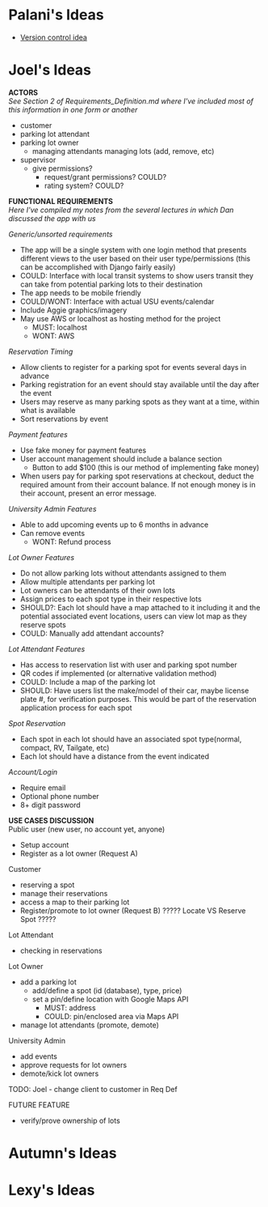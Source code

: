 # Palani's Ideas
 - [Version control idea](https://github.com/ideaconsult/etc/wiki/IDEA-Development-Collaboration-Best-Practices)

# Joel's Ideas
**ACTORS**  
*See Section 2 of Requirements_Definition.md where I've included most of this information in one form or another*
 * customer
 * parking lot attendant
 * parking lot owner
	* managing attendants
	managing lots (add, remove, etc)
 * supervisor
	* give permissions? 
		* request/grant permissions?  COULD?
		* rating system? 				COULD?

**FUNCTIONAL REQUIREMENTS**  
*Here I've compiled my notes from the several lectures in which Dan discussed the app with us*  

*Generic/unsorted requirements*
* The app will be a single system with one login method that presents different views to the user based on their user type/permissions (this can be accomplished with Django fairly easily)  
* COULD: Interface with local transit systems to show users transit they can take from potential parking lots to their destination
* The app needs to be mobile friendly
* COULD/WONT: Interface with actual USU events/calendar
* Include Aggie graphics/imagery
* May use AWS or localhost as hosting method for the project
	* MUST: localhost
	* WONT: AWS

*Reservation Timing*
* Allow clients to register for a parking spot for events several days in advance
* Parking registration for an event should stay available until the day after the event  
* Users may reserve as many parking spots as they want at a time, within what is available
* Sort reservations by event

*Payment features*
* Use fake money for payment features
* User account management should include a balance section
	* Button to add $100 (this is our method of implementing fake money)
* When users pay for parking spot reservations at checkout, deduct the required amount from their account balance. If not enough money is in their account, present an error message.  

*University Admin Features*
* Able to add upcoming events up to 6 months in advance
* Can remove events
	* WONT: Refund process

*Lot Owner Features*
* Do not allow parking lots without attendants assigned to them
* Allow multiple attendants per parking lot
* Lot owners can be attendants of their own lots
* Assign prices to each spot type in their respective lots
* SHOULD?: Each lot should have a map attached to it including it and the potential associated event locations, users can view lot map as they reserve spots
* COULD: Manually add attendant accounts?

*Lot Attendant Features*
* Has access to reservation list with user and parking spot number
* QR codes if implemented (or alternative validation method)
* COULD: Include a map of the parking lot
* SHOULD: Have users list the make/model of their car, maybe license plate #, for verification purposes. This would be part of the reservation application process for each spot

*Spot Reservation*
* Each spot in each lot should have an associated spot type(normal, compact, RV, Tailgate, etc)
* Each lot should have a distance from the event indicated

*Account/Login*  
* Require email
* Optional phone number
* 8+ digit password

**USE CASES DISCUSSION**  
Public user (new user, no account yet, anyone)
- Setup account
- Register as a lot owner (Request A)

Customer
- reserving a spot
- manage their reservations
- access a map to their parking lot
- Register/promote to lot owner (Request B)
????? Locate VS Reserve Spot ?????

Lot Attendant
- checking in reservations 

Lot Owner
- add a parking lot
	- add/define a spot (id (database), type, price)
	- set a pin/define location with Google Maps API
		- MUST: address
		- COULD: pin/enclosed area via Maps API
- manage lot attendants (promote, demote)

University Admin
- add events
- approve requests for lot owners
- demote/kick lot owners

TODO: Joel - change client to customer in Req Def

FUTURE FEATURE
- verify/prove ownership of lots



# Autumn's Ideas


# Lexy's Ideas

